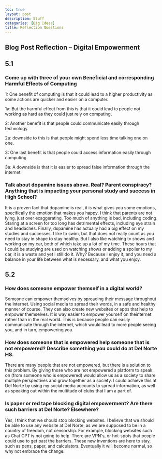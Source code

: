 ```yaml
---
toc: true
layout: post
description: Stuff
categories: [Big Ideas]
title: Reflection Questions
---
```


## Blog Post Reflection – Digital Empowerment

## 5.1

### Come up with three of your own Beneficial and corresponding Harmful Effects of Computing

1: One benefit of computing is that it could lead to a higher productivity as some actions are quicker and easier on a computer. 

1a: But the harmful effect from this is that it could lead to people not working as hard as they could just rely on computing. 

2: Another benefit is that people could communicate easily through technology.

2a:  downside to this is that people might spend less time talking one on one. 

3: One last benefit is that people could access information easily through computing. 

3a: A downside is that it is easier to spread false information through the internet.

### Talk about dopamine issues above. Real? Parent conspiracy? Anything that is impacting your personal study and success in High School?
It is a proven fact that dopamine is real, it is what gives you some emotions, specifically the emotion that makes you happy. I think that parents are not lying, just over exaggerating. Too much of anything is bad, including coding. Staring at a screen for too long has detrimental effects, including eye strain and headaches. Finally, dopamine has actually had a big effect on my studies and successes. I like to swim, but that does not really count as you need to stay in shape to stay healthy. But I also like watching tv shows and working on my car, both of which take up a lot of my time. These hours that I could be studying are used on watching shows or adding a spoiler to my car, it is a waste and yet I still do it. Why? Because I enjoy it, and you need a balance in your life between what is necessary, and what you enjoy.

## 5.2

### How does someone empower themself in a digital world?
Someone can empower themselves by spreading their message throughout the internet. Using social media to spread their words, in a safe and healthy manner of course. They can also create new websites or apps that help to empower themselves. It is way easier to empower yourself on theinternet rather than in the real world. This is because people can easily communicate through the internet, which would lead to more people seeing you, and in turn, empowering you.

### How does someone that is empowered help someone that is not empowered? Describe something you could do at Del Norte HS.
There are many people that are not empowered, but there is a solution to this problem. By giving those who are not empowered a platform to speak on (from someone who is empowered) would allow us as a society to share multiple perspectives and grow together as a society. I could achieve this at Del Norte by using my social media accounts to spread information, as well as speaking out within the multitude of clubs that I am a part of.

### Is paper or red tape blocking digital empowerment? Are there such barriers at Del Norte? Elsewhere?
Yes, I think that we should stop blocking websites. I believe that we should be able to use any website at Del Norte, as we are supposed to be in a country of freedom, not censorship. For example, blocking websites such as Chat CPT is not going to help. There are VPN's, or hot-spots that people could use to get past the barriers. These new inventions are here to stay, such as pens, paper, and calculators. Eventually it will become normal, so why not embrace the change.